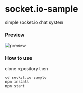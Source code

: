# socket.io-sample
simple socket.io chat system
### Preview
![preview](https://app.raychat.io/uploads/12527f1c-3c09-455e-95bf-92449bb26ee7.PNG)
### How to use
clone repository then
```
cd socket.io-sample
npm install 
npm start
```
